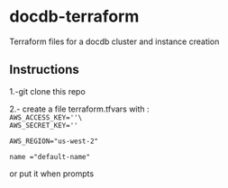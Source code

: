 # docdb-terraform
Terraform files for a docdb cluster and instance creation


## Instructions

1.-git clone this repo

2.- create a file terraform.tfvars
with :
<code>
AWS_ACCESS_KEY='<your-access-key>'\ 
AWS_SECRET_KEY='<your-secret-key>'  
AWS_REGION="us-west-2"  
name ="default-name"  
  </code>
or put it when prompts 


